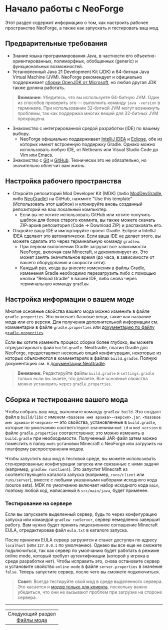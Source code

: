 # Начало работы с NeoForge

Этот раздел содержит информацию о том, как настроить рабочее пространство NeoForge, а также как запускать и тестировать ваш мод.

<a name="prerequisites"></a>

## Предварительные требования

*   Знание языка программирования Java, в частности его объектно-ориентированных, полиморфных, обобщенных (generic) и функциональных возможностей.
*   Установленный Java 21 Development Kit (JDK) и 64-битная Java Virtual Machine (JVM). NeoForge рекомендует и официально поддерживает [сборки OpenJDK от Microsoft](https://learn.microsoft.com/en-us/java/openjdk/download#openjdk-21), но любая другая JDK также должна работать.

> **Внимание:**
> Убедитесь, что вы используете 64-битную JVM. Один из способов проверить это — выполнить команду `java -version` в терминале. При использовании 32-битной JVM могут возникнуть проблемы, так как поддержка многих вещей для 32-битных JVM прекращена.

*   Знакомство с интегрированной средой разработки (IDE) по вашему выбору.
    *   NeoForge официально поддерживает [IntelliJ IDEA](https://www.jetbrains.com/idea/) и [Eclipse](https://www.eclipse.org/downloads/), обе из которых имеют встроенную поддержку Gradle. Однако можно использовать любую IDE, от Netbeans или Visual Studio Code до Vim или Emacs.
*   Знакомство с [Git](https://www.git-scm.com/) и [GitHub](https://github.com/). Технически это не обязательно, но значительно облегчит вам жизнь.

<a name="setting-up-the-workspace"></a>

## Настройка рабочего пространства

*   Откройте репозиторий Mod Developer Kit (MDK) (либо [ModDevGradle](https://github.com/NeoForgeMDKs/MDK-1.21.4-ModDevGradle), либо [NeoGradle](https://github.com/NeoForgeMDKs/MDK-1.21.4-NeoGradle)) на GitHub, нажмите "Use this template" (Использовать этот шаблон) и клонируйте вновь созданный репозиторий на ваш локальный компьютер.
    *   Если вы не хотите использовать GitHub или хотите получить шаблон для более старого коммита, вы также можете скачать ZIP-архив репозитория (Code -> Download ZIP) и распаковать его.
*   Откройте вашу IDE и импортируйте проект Gradle. Eclipse и IntelliJ IDEA сделают это автоматически. Если ваша IDE не делает этого, вы можете сделать это через терминальную команду `gradlew`.
    *   При первом выполнении Gradle загрузит все зависимости NeoForge, включая сам Minecraft, и декомпилирует их. Это может занять значительное время (до часа, в зависимости от вашего оборудования и скорости сети).
    *   Каждый раз, когда вы вносите изменения в файлы Gradle, изменения Gradle необходимо перезагрузить либо с помощью кнопки "Reload Gradle" в вашей IDE, либо снова через терминальную команду `gradlew`.

<a name="customizing-your-mod-information"></a>

## Настройка информации о вашем моде

Многие основные свойства вашего мода можно изменить в файле `gradle.properties`. Это включает базовые вещи, такие как название мода или его версия. Для получения дополнительной информации см. комментарии в файле `gradle.properties` или [документацию по файлу `gradle.properties`](./Mod%20Files.md#gradleproperties).

Если вы хотите изменить процесс сборки более глубоко, вы можете отредактировать файл `build.gradle`. NeoGradle, плагин Gradle для NeoForge, предоставляет несколько опций конфигурации, некоторые из которых объясняются в комментариях в файлах `build.gradle`. Полную документацию см. в [документации NeoGradle](./NeoGradle%20Documentation.md).

> **Внимание:**
> Редактируйте файлы `build.gradle` и `settings.gradle` только если вы знаете, что делаете. Все основные свойства можно установить через `gradle.properties`.

<a name="building-and-testing-your-mod"></a>

## Сборка и тестирование вашего мода

Чтобы собрать ваш мод, выполните команду `gradlew build`. Это создаст файл в `build/libs` с именем `<базовое имя архива>-<версия>.jar`. `<базовое имя архива>` и `<версия>` — это свойства, установленные в `build.gradle`, которые по умолчанию соответствуют значениям `mod_id` и `mod_version` в файле `gradle.properties` соответственно; это можно изменить в `build.gradle` при необходимости. Полученный JAR-файл затем можно поместить в папку `mods` установки Minecraft с NeoForge или загрузить на платформу распространения модов.

Чтобы запустить ваш мод в тестовой среде, вы можете использовать сгенерированные конфигурации запуска или связанные с ними задачи (например, `gradlew runClient`). Это запустит Minecraft из соответствующего каталога запуска (например, `runs/client` или `runs/server`), вместе с любыми указанными наборами исходного кода (source sets). MDK по умолчанию включает набор исходного кода `main`, поэтому любой код, написанный в `src/main/java`, будет применен.

<a name="server-testing"></a>

### Тестирование на сервере

Если вы запускаете выделенный сервер, будь то через конфигурацию запуска или командой `gradlew runServer`, сервер немедленно завершит работу. Вам нужно будет принять лицензионное соглашение Minecraft EULA, отредактировав файл `eula.txt` в каталоге запуска.

После принятия EULA сервер загрузится и станет доступен по адресу `localhost` (или `127.0.0.1` по умолчанию). Однако вы все еще не сможете подключиться, так как сервер по умолчанию будет работать в режиме online mode, который требует аутентификации (которой у игрока в среде разработки нет). Чтобы исправить это, снова остановите сервер и установите свойство `online-mode` в файле `server.properties` в значение `false`. Теперь запустите сервер, после чего вы сможете подключиться.

> **Совет:**
> Всегда тестируйте свой мод в среде выделенного сервера. Это касается и [модов только для клиента](../Concepts/Sides.md), поскольку важно убедиться, что они не вызывают проблем при загрузке на стороне сервера.
---
<div align="center"><table><tr><td align="center">Следующий раздел<br><a href="./NeoForge/Getting%20Started/Mod%20Files.md">Файлы мода</a></td></tr></table></div>
